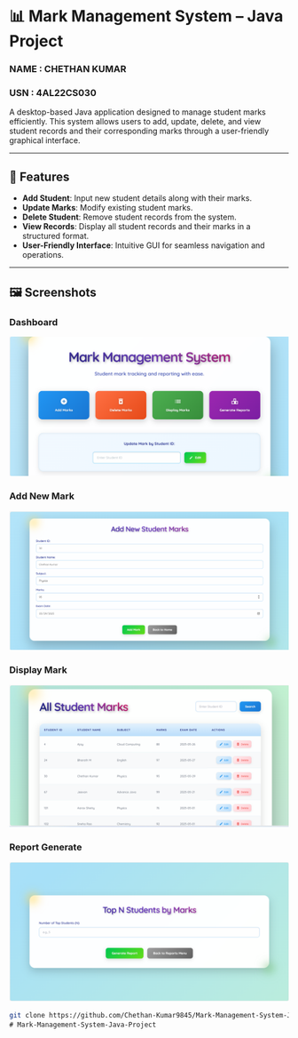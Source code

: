 # 📊 Mark Management System – Java Project
### NAME : CHETHAN KUMAR
### USN : 4AL22CS030  

A desktop-based Java application designed to manage student marks efficiently. This system allows users to add, update, delete, and view student records and their corresponding marks through a user-friendly graphical interface.

---

## 🧰 Features

- **Add Student**: Input new student details along with their marks.
- **Update Marks**: Modify existing student marks.
- **Delete Student**: Remove student records from the system.
- **View Records**: Display all student records and their marks in a structured format.
- **User-Friendly Interface**: Intuitive GUI for seamless navigation and operations.

---

## 🖼️ Screenshots

### Dashboard
![Iindex](https://github.com/Chethan-Kumar9845/Mark-Management-System-Java-Project/blob/main/Screenshots/index.png?raw=true)


### Add New Mark
![addmark](https://github.com/Chethan-Kumar9845/Mark-Management-System-Java-Project/blob/main/Screenshots/addmark.png)

### Display Mark
![displaymark](https://github.com/Chethan-Kumar9845/Mark-Management-System-Java-Project/blob/main/Screenshots/markdisplay.png)

### Report Generate
![Tooper list](https://github.com/Chethan-Kumar9845/Mark-Management-System-Java-Project/blob/main/Screenshots/report_generate_toppers.png?raw=true)

   ```bash
   git clone https://github.com/Chethan-Kumar9845/Mark-Management-System-Java-Project.git
﻿# Mark-Management-System-Java-Project
